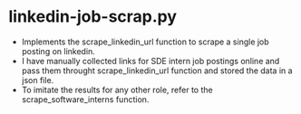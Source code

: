 # linkedin-job-scrap.py
- Implements the scrape_linkedin_url function to scrape a single  job posting on linkedin.
- I have manually collected links for SDE intern job postings online and pass them throught scrape_linkedin_url function and stored the data in a json file.
- To imitate the results for any other role, refer to the scrape_software_interns function.
